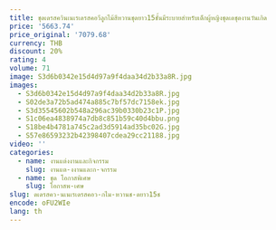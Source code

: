```yaml
---
title: ชุดเดรสควินเนเรเดรสคอวีลูกไม้สีหวานชุดยาว15ชั้นมีระบายสำหรับเด็กผู้หญิงชุดเดชุดงานวันเกิด
price: '5663.74'
price_original: '7079.68'
currency: THB
discount: 20%
rating: 4
volume: 71
image: S3d6b0342e15d4d97a9f4daa34d2b33a8R.jpg
images:
  - S3d6b0342e15d4d97a9f4daa34d2b33a8R.jpg
  - S02de3a72b5ad474a885c7bf57dc7158ek.jpg
  - S3d35545602b548a296ac39b0330b23c1P.jpg
  - S1c06ea4838974a7db8c851b59c40d4bbu.png
  - S18be4b4781a745c2ad3d5914ad35bc02G.jpg
  - S57e86593232b42398407cdea29cc21188.jpg
video: ''
categories:
  - name: งานแต่งงานและกิจกรรม
    slug: งานแต-งงานและก-จกรรม
  - name: ชุด โอกาสพิเศษ
    slug: โอกาสพ-เศษ
slug: ดเดรสคว-นเนเรเดรสคอว-กไม-หวานช-ดยาว15ช
encode: oFU2WIe
lang: th
---
```

  